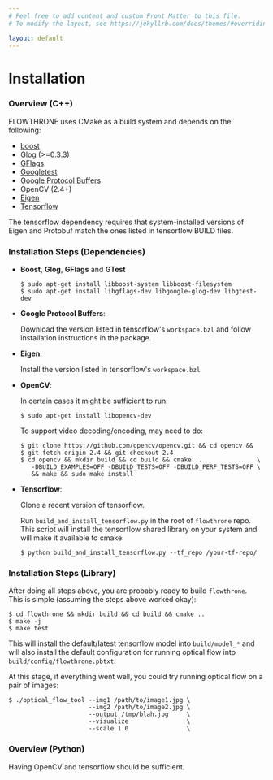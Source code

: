 ```yaml
---
# Feel free to add content and custom Front Matter to this file.
# To modify the layout, see https://jekyllrb.com/docs/themes/#overriding-theme-defaults

layout: default
---
```


# Installation

### Overview (C++)

FLOWTHRONE uses CMake as a build system and depends on the following:

* [boost](http://www.boost.org/users/download/)                                 
* [Glog](https://github.com/google/glog) (>=0.3.3)                              
* [GFlags](https://github.com/gflags/gflags)                                    
* [Googletest](https://github.com/google/googletest)                            
* [Google Protocol Buffers](https://github.com/google/protobuf)
* OpenCV (2.4+)                                                                 
* [Eigen](http://eigen.tuxfamily.org/)                                          
* [Tensorflow](https://www.tensorflow.org/)

The tensorflow dependency requires that system-installed versions of Eigen and
Protobuf match the ones listed in tensorflow BUILD files.

### Installation Steps (Dependencies)

* **Boost**, **Glog**, **GFlags** and **GTest**

      $ sudo apt-get install libboost-system libboost-filesystem          
      $ sudo apt-get install libgflags-dev libgoogle-glog-dev libgtest-dev

* **Google Protocol Buffers**:
                                                                                
    Download the version listed in tensorflow's `workspace.bzl` and follow
    installation instructions in the package.

* **Eigen**:
                                                                                
    Install the version listed in tensorflow's `workspace.bzl`

* **OpenCV**:

    In certain cases it might be sufficient to run:

      $ sudo apt-get install libopencv-dev

    To support video decoding/encoding, may need to do:

      $ git clone https://github.com/opencv/opencv.git && cd opencv &&        
      $ git fetch origin 2.4 && git checkout 2.4                              
      $ cd opencv && mkdir build && cd build && cmake ..               \      
         -DBUILD_EXAMPLES=OFF -DBUILD_TESTS=OFF -DBUILD_PERF_TESTS=OFF \      
         && make && sudo make install
 
* **Tensorflow**:

    Clone a recent version of tensorflow. 

    Run `build_and_install_tensorflow.py` in the root of `flowthrone` repo. 
    This script will install the tensorflow shared library on your system 
    and will make it available to cmake:

      $ python build_and_install_tensorflow.py --tf_repo /your-tf-repo/

    
### Installation Steps (Library)

After doing all steps above, you are probably ready to build `flowthrone`.  
This is simple (assuming the steps above worked okay):                      
                                                                                
    $ cd flowthrone && mkdir build && cd build && cmake ..
    $ make -j                                             
    $ make test                                           
                                                                                
This will install the default/latest tensorflow model into `build/model_*` and 
will also install the default configuration for running optical flow into 
`build/config/flowthrone.pbtxt`.


At this stage, if everything went well, you could try running optical flow on
a pair of images:                                                           
                                                                                
    $ ./optical_flow_tool --img1 /path/to/image1.jpg \
                          --img2 /path/to/image2.jpg \
                          --output /tmp/blah.jpg     \
                          --visualize                \
                          --scale 1.0                \

### Overview (Python)

Having OpenCV and tensorflow should be sufficient.
